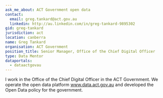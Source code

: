 ```yaml
---
ask_me_about: ACT Government open data
contact:
  email: greg.tankard@act.gov.au
  linkedin: http://au.linkedin.com/in/greg-tankard-9895302
gid: greg-tankard
jurisdiction: act
location: canberra
name: Greg Tankard
organisation: ACT Government
position_title: Senior Manager, Office of the Chief Digital Officer
type: Data Mentor
dataportals:
  - dataactgovau
---
```


I work in the Office of the Chief Digital Officer in the ACT Government. We operate the open data platform www.data.act.gov.au and developed the Open Data policy for the government.
